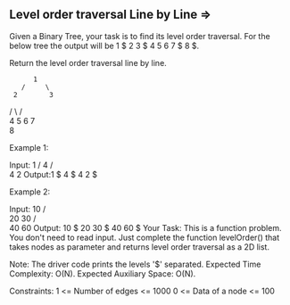 Level order traversal Line by Line  =>
----------------------------------

Given a Binary Tree, your task is to find its level order traversal.
For the below tree the output will be 1 $ 2 3 $ 4 5 6 7 $ 8 $.

Return the level order traversal line by line.

          1
       /     \
     2        3
   /    \     /   \
  4     5   6    7
    \
     8

Example 1:

Input:
          1
        /
       4
     /   \
    4     2
Output:1 $ 4 $ 4 2 $

Example 2:

Input:
            10
          /    \
        20      30
     /     \
    40     60
Output: 10 $ 20 30 $ 40 60 $
Your Task:
This is a function problem. You don't need to read input. Just complete the function levelOrder() that takes nodes as parameter and returns level order traversal as a 2D list.

Note: The driver code prints the levels '$' separated.
Expected Time Complexity: O(N).
Expected Auxiliary Space: O(N).

Constraints:
1 <= Number of edges <= 1000
0 <= Data of a node <= 100
